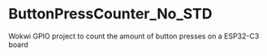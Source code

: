 # ButtonPressCounter_No_STD
Wokwi GPIO project to count the amount of button presses on a ESP32-C3 board
